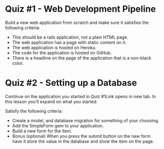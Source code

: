 # Quiz #1 - Web Development Pipeline

Build a new web application from scratch and make sure it satisfies the following criteria:
- This should be a rails application, not a plain HTML page.
- The web application has a page with static content on it.
- The web application is hosted on Heroku.
- The code for the application is hosted on GitHub.
- There is a headline on the page of the application that is a non-black color.

# Quiz #2 - Setting up a Database
Continue on the application you started in Quiz #1Link opens in new tab. In this lesson you'll expand on what you started.


Satisfy the following criteria:
- Create a model, and database migration for something of your choosing.
- Add the SimpleForm gem to your application.
- Build a new form for the item.
- Bonus (optional) When you press the submit button on the new form have it store the value in the database and show the item on the page.
